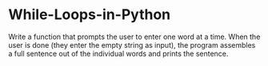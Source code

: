 # While-Loops-in-Python
Write a function that prompts the user to enter one word at a time. When the user is done (they enter the empty string as input), the program assembles a full sentence out of the individual words and prints the sentence. 
